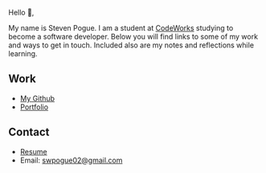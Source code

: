 Hello 👋, 

My name is Steven Pogue. I am a student at [CodeWorks](https://boisecodeworks.com) studying to become a software developer. Below you will find links to some of my work and ways to get in touch. Included also are my notes and reflections while learning. 

## Work

* [My Github](https://github.com/Swpogue)
* [Portfolio](https://Swpogue.github.io/)

## Contact

* [Resume](https://Swpogue.github.io/resume)
* Email: swpogue02@gmail.com
